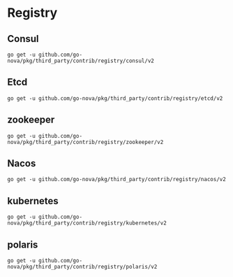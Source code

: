 # Registry

## Consul

```shell
go get -u github.com/go-nova/pkg/third_party/contrib/registry/consul/v2
```

## Etcd

```shell
go get -u github.com/go-nova/pkg/third_party/contrib/registry/etcd/v2
```

## zookeeper

```shell
go get -u github.com/go-nova/pkg/third_party/contrib/registry/zookeeper/v2
```

## Nacos

```shell
go get -u github.com/go-nova/pkg/third_party/contrib/registry/nacos/v2
```

## kubernetes

```shell
go get -u github.com/go-nova/pkg/third_party/contrib/registry/kubernetes/v2
```

## polaris

```shell
go get -u github.com/go-nova/pkg/third_party/contrib/registry/polaris/v2
```
